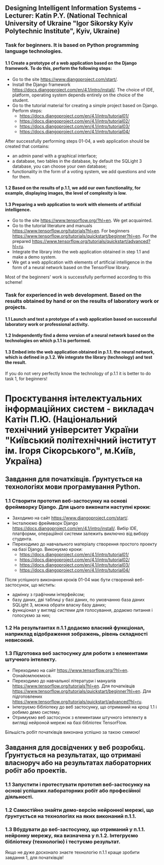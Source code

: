 ## Designing Intelligent Information Systems - Lecturer: Katin P.Y. (National Technical University of Ukraine "Igor Sikorsky Kyiv Polytechnic Institute", Kyiv, Ukraine)

### Task for beginners. It is based on Python programming language technologies.
#### 1.1 Create a prototype of a web application based on the Django framework. To do this, perform the following steps:
- Go to the site https://www.djangoproject.com/start/.
- Install the Django framework https://docs.djangoproject.com/en/4.1/intro/install/. The choice of IDE, platform, operating system depends entirely on the choice of the student.
- Go to the tutorial material for creating a simple project based on Django. Perform steps: 
  - https://docs.djangoproject.com/en/4.1/intro/tutorial01/
  - https://docs.djangoproject.com/en/4.1/intro/tutorial02/
  - https://docs.djangoproject.com/en/4.1/intro/tutorial03/
  - https://docs.djangoproject.com/en/4.1/intro/tutorial04/

After successfully performing steps 01-04, a web application should be created that contains:
- an admin panel with a graphical interface;
- a database, two tables in the database, by default the SQLight 3 database, you can choose your own database;
- functionality in the form of a voting system, we add questions and vote for them.

#### 1.2 Based on the results of p.1.1, we add our own functionality, for example, displaying images, the level of complexity is low.

#### 1.3 Preparing a web application to work with elements of artificial intelligence.
- Go to the site https://www.tensorflow.org/?hl=en. We get acquainted.
- Go to the tutorial literature and manuals https://www.tensorflow.org/tutorials?hl=en. For beginners https://www.tensorflow.org/tutorials/quickstart/beginner?hl=en. For the prepared https://www.tensorflow.org/tutorials/quickstart/advanced?hl=ru.
- Integrate the library into the web application obtained in step 1.1 and make a demo system.
- We get a web application with elements of artificial intelligence in the form of a neural network based on the TensorFlow library.

Most of the beginners' work is successfully performed according to this scheme!

### Task for experienced in web development. Based on the results obtained by hand or on the results of laboratory work or projects.
#### 1.1 Launch and test a prototype of a web application based on successful laboratory work or professional activity.

#### 1.2 Independently find a demo version of a neural network based on the technologies on which p.1.1 is performed.

#### 1.3 Embed into the web application obtained in p.1.1. the neural network, which is defined in p.1.2. We integrate the library (technology) and test the result.

If you do not very perfectly know the technology of p.1.1 it is better to do task 1, for beginners!

#

# Проєктування інтелектуальних інформаційних систем - викладач Катін П.Ю. (Національний технічний університет України "Київський політехнічний інститут ім. Ігоря Сікорського", м.Київ, Україна)

## Завдання для початківців. Ґрунтується на технологіях мови програмування Python.
### 1.1 Створити прототип веб-застосунку на основі фреймворку Django. Для цього виконати наступні кроки:
- Заходимо на сайт https://www.djangoproject.com/start/.
- Інсталюємо фреймворк Django https://docs.djangoproject.com/en/4.1/intro/install/. Вибір IDE, платформи, операційної системи залежить виключно від вибору студента.
- Переходимо до навчального матеріалу створення простого проекту на базі Django. Виконуємо кроки: 
  - https://docs.djangoproject.com/en/4.1/intro/tutorial01/
  - https://docs.djangoproject.com/en/4.1/intro/tutorial02/
  - https://docs.djangoproject.com/en/4.1/intro/tutorial03/
  - https://docs.djangoproject.com/en/4.1/intro/tutorial04/

Після успішного виконання кроків 01-04 має бути створений веб-застосунок, що містить:
- адмінку з графічним інтерфейсом;
- базу даних, дві таблиці у базі даних, по умовчанню база даних SQLight 3, можна обрати власну базу даних;
- функціонал у вигляді системи для голосування, додаємо питання і голосуємо за них;

### 1.2 На результантах п.1.1 додаємо власний функціонал, наприклад відображення зображень, рівень складності невисокий.

### 1.3 Підготовка веб застосунку для роботи з елементами штучного інтелекту.
- Переходимо на сайт https://www.tensorflow.org/?hl=en. Ознайомлюємося.
- Переходимо до навчальної літератури і мануалів https://www.tensorflow.org/tutorials?hl=en. Для початківців https://www.tensorflow.org/tutorials/quickstart/beginner?hl=en. Для підготовлених https://www.tensorflow.org/tutorials/quickstart/advanced?hl=ru.
- Інтегруємо бібліотеку до веб застосунку, що отриманий на кроці 1.1 і робимо демо систему.
- Отримуємо веб застосунок з елементами штучного інтелекту в вигляді нейроной мережі на базі бібліотек TensorFlow.

Більшість робіт початківців виконана успішно за такою схемою!

## Завдання для досвідчених у веб розробкц. Ґрунтується на результатах, що отримані власноруч або на результатах лабораторних робіт або проектів.
### 1.1 Запустити і протестувати прототип веб-застосунку на основі успішних лабораторних робіт або професійної діяльності.

### 1.2 Самостійно знайти демо-версію нейронної мережі, що ґрунтується на технологіях на яких виконаний п.1.1.

### 1.3 Вбудувати до веб-застосунку, що отриманий у п.1.1. нейронну мережу, яка визначена у п.1.2. Інтегруємо бібліотеку (технологію) і тестуємо результат.

Якщо не дуже досконало знаєте технологію п.1.1 краще зробити завдання 1, для початківців!

